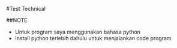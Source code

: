 #Test Technical

##NOTE
- Untuk program saya menggunakan bahasa python
- Install python terlebih dahulu untuk menjalankan code program
